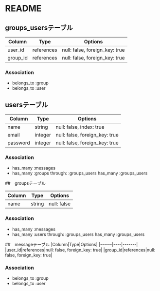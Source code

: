 # README

## groups_usersテーブル

|Column|Type|Options|
|------|----|-------|
|user_id|references|null: false, foreign_key: true|
|group_id|references|null: false, foreign_key: true|

### Association
- belongs_to :group
- belongs_to :user


## usersテーブル

|Column|Type|Options|
|------|----|-------|
|name|string|null: false, index: true|
|email|integer|null: false, foreign_key: true|
|password|integer|null: false, foreign_key: true|

### Association
- has_many :messages
- has_many :groups through: :groups_users
  has_many :groups_users


##　groupsテーブル

|Column|Type|Options|
|------|----|-------|
|name|string|null: false|

### Association
- has_many :messages 
- has_many :users through: :groups_users
  has_many :groups_users



##　messageテーブル
|Column|Type|Options|
|------|----|-------|
|user_id|references|null: false, foreign_key: true|
|group_id|references|null: false, foreign_key: true|


### Association
- belongs_to :group
- belongs_to :user